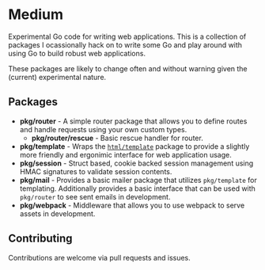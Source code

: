 # Medium

Experimental Go code for writing web applications. This is a collection of packages I ocassionally hack on to write some Go and play around with using Go to build robust web applications.

These packages are likely to change often and without warning given the (current) experimental nature.

## Packages

* **pkg/router** - A simple router package that allows you to define routes and handle requests using your own custom types.
  * **pkg/router/rescue** - Basic rescue handler for router.
* **pkg/template** - Wraps the [`html/template`](https://golang.org/pkg/html/template/) package to provide a slightly more friendly and ergonimic interface for web application usage.
* **pkg/session** - Struct based, cookie backed session management using HMAC signatures to validate session contents.
* **pkg/mail** - Provides a basic mailer package that utilizes `pkg/template` for templating. Additionally provides a basic interface that can be used with `pkg/router` to see sent emails in development.
* **pkg/webpack** - Middleware that allows you to use webpack to serve assets in development.

## Contributing

Contributions are welcome via pull requests and issues.

